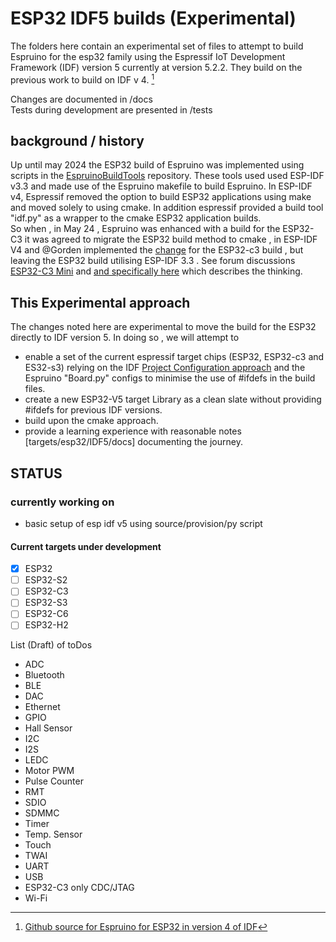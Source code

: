 # ESP32 IDF5 builds (Experimental)

The folders here contain an experimental set of files to attempt to build Espruino
for the esp32 family using the Espressif IoT Development Framework (IDF) version 5
currently at version 5.2.2.   They build on the previous work to build on IDF v 4. [^1]

Changes are documented in /docs  
Tests during development are presented in /tests

## background / history

Up until may 2024 the ESP32 build of Espruino was implemented using scripts in the [EspruinoBuildTools](https://github.com/espruino/EspruinoBuildTools/tree/master/esp32) repository.  These tools used used ESP-IDF v3.3 and made use of the Espruino makefile to build Espruino.  In ESP-IDF v4, Espressif removed the option to build ESP32 applications using make and moved solely to using cmake.  In addition espressif provided a build tool "idf.py" as a wrapper to the cmake ESP32 application builds.  
So when , in May 24 , Espruino was enhanced with a build for the ESP32-C3 it was agreed to migrate the ESP32 build method to cmake , in ESP-IDF V4 and @Gorden implemented the [change](https://github.com/espruino/Espruino/commit/57222f0915c8f4fa221afb6387b3df2d08fa3a63) for the ESP32-c3 build , but leaving the ESP32 build utilising ESP-IDF 3.3 .  See forum discussions [ESP32-C3 Mini](https://forum.espruino.com/conversations/395499/) and [and specifically here](https://forum.espruino.com/comments/17366228/) which describes the thinking.

## This Experimental approach

The changes noted here are experimental to move the build for the ESP32 directly to IDF version 5.  In doing so , we will attempt to

- enable a set of the current espressif target chips (ESP32, ESP32-c3 and ES32-s3) relying on the IDF [Project Configuration approach](https://docs.espressif.com/projects/esp-idf/en/release-v5.2/esp32/api-reference/kconfig.html) and the Espruino "Board.py" configs to minimise the use of #ifdefs in the build files. 
- create a new ESP32-V5 target Library as a clean slate without providing #ifdefs for previous IDF versions.
- build upon the cmake approach.
- provide a learning experience with reasonable notes [targets/esp32/IDF5/docs] documenting the journey.

## STATUS

### currently working on
  
- basic setup of esp idf v5 using source/provision/py script

#### Current targets under development

- [x] ESP32
- [ ] ESP32-S2
- [ ] ESP32-C3
- [ ] ESP32-S3
- [ ] ESP32-C6
- [ ] ESP32-H2

List (Draft) of toDos

- ADC
- Bluetooth
- BLE
- DAC
- Ethernet
- GPIO
- Hall Sensor
- I2C
- I2S
- LEDC
- Motor PWM
- Pulse Counter
- RMT
- SDIO
- SDMMC
- Timer
- Temp. Sensor
- Touch
- TWAI
- UART
- USB
- ESP32-C3 only CDC/JTAG
- Wi-Fi

[^1]: [Github source for Espruino for ESP32 in version 4 of IDF][def]

[def]: https://github.com/espruino/Espruino/tree/master/targets/esp32/IDF4
